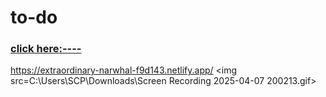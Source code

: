 # to-do
<a href="https://extraordinary-narwhal-f9d143.netlify.app/"><h3>click here:----</h3>https://extraordinary-narwhal-f9d143.netlify.app/</a>
<img src=C:\Users\SCP\Downloads\Screen Recording 2025-04-07 200213.gif>
